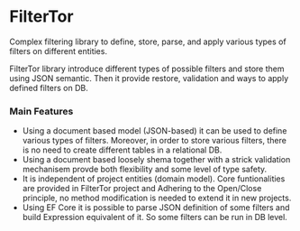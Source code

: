 # FilterTor
Complex filtering library to define, store, parse, and apply various types of filters on different entities. 
 
FilterTor library introduce different types of possible filters and store them using JSON semantic. Then it provide restore, validation and ways to apply defined filters on DB. 

### Main Features

- Using a document based model (JSON-based) it can be used to define various types of filters. Moreover, in order to store various filters, there is no need to create different tables in a relational DB.
- Using a document based loosely shema together with a strick validation mechanisem provde both flexibility and some level of type safety.
- It is independent of project entities (domain model). Core funtionalities are provided in FilterTor project and Adhering to the Open/Close principle, no method modification is needed to extend it in new projects.
- Using EF Core it is possible to parse JSON definition of  some filters and build Expression equivalent of it. So some filters can be run in DB level.
